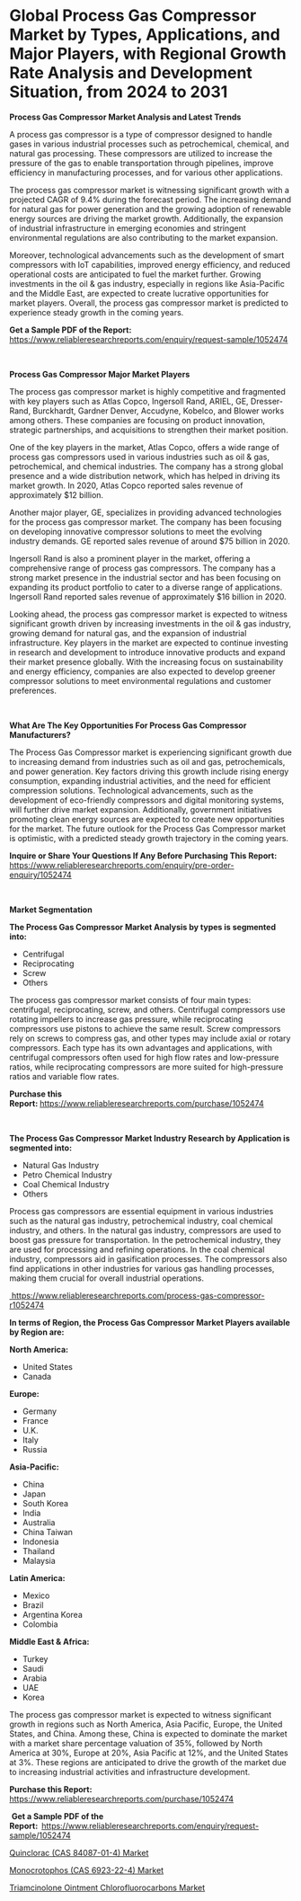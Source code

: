 <p><h1>Global Process Gas Compressor Market by Types, Applications, and Major Players, with Regional Growth Rate Analysis and Development Situation, from 2024 to 2031</h1></p><p><strong>Process Gas Compressor Market Analysis and Latest Trends</strong></p>
<p><p>A process gas compressor is a type of compressor designed to handle gases in various industrial processes such as petrochemical, chemical, and natural gas processing. These compressors are utilized to increase the pressure of the gas to enable transportation through pipelines, improve efficiency in manufacturing processes, and for various other applications.</p><p>The process gas compressor market is witnessing significant growth with a projected CAGR of 9.4% during the forecast period. The increasing demand for natural gas for power generation and the growing adoption of renewable energy sources are driving the market growth. Additionally, the expansion of industrial infrastructure in emerging economies and stringent environmental regulations are also contributing to the market expansion.</p><p>Moreover, technological advancements such as the development of smart compressors with IoT capabilities, improved energy efficiency, and reduced operational costs are anticipated to fuel the market further. Growing investments in the oil & gas industry, especially in regions like Asia-Pacific and the Middle East, are expected to create lucrative opportunities for market players. Overall, the process gas compressor market is predicted to experience steady growth in the coming years.</p></p>
<p><strong>Get a Sample PDF of the Report:&nbsp;</strong> <a href="https://www.reliableresearchreports.com/enquiry/request-sample/1052474">https://www.reliableresearchreports.com/enquiry/request-sample/1052474</a></p>
<p>&nbsp;</p>
<p><strong>Process Gas Compressor Major Market Players</strong></p>
<p><p>The process gas compressor market is highly competitive and fragmented with key players such as Atlas Copco, Ingersoll Rand, ARIEL, GE, Dresser-Rand, Burckhardt, Gardner Denver, Accudyne, Kobelco, and Blower works among others. These companies are focusing on product innovation, strategic partnerships, and acquisitions to strengthen their market position.</p><p>One of the key players in the market, Atlas Copco, offers a wide range of process gas compressors used in various industries such as oil & gas, petrochemical, and chemical industries. The company has a strong global presence and a wide distribution network, which has helped in driving its market growth. In 2020, Atlas Copco reported sales revenue of approximately $12 billion.</p><p>Another major player, GE, specializes in providing advanced technologies for the process gas compressor market. The company has been focusing on developing innovative compressor solutions to meet the evolving industry demands. GE reported sales revenue of around $75 billion in 2020.</p><p>Ingersoll Rand is also a prominent player in the market, offering a comprehensive range of process gas compressors. The company has a strong market presence in the industrial sector and has been focusing on expanding its product portfolio to cater to a diverse range of applications. Ingersoll Rand reported sales revenue of approximately $16 billion in 2020.</p><p>Looking ahead, the process gas compressor market is expected to witness significant growth driven by increasing investments in the oil & gas industry, growing demand for natural gas, and the expansion of industrial infrastructure. Key players in the market are expected to continue investing in research and development to introduce innovative products and expand their market presence globally. With the increasing focus on sustainability and energy efficiency, companies are also expected to develop greener compressor solutions to meet environmental regulations and customer preferences.</p></p>
<p>&nbsp;</p>
<p><strong>What Are The Key Opportunities For Process Gas Compressor Manufacturers?</strong></p>
<p><p>The Process Gas Compressor market is experiencing significant growth due to increasing demand from industries such as oil and gas, petrochemicals, and power generation. Key factors driving this growth include rising energy consumption, expanding industrial activities, and the need for efficient compression solutions. Technological advancements, such as the development of eco-friendly compressors and digital monitoring systems, will further drive market expansion. Additionally, government initiatives promoting clean energy sources are expected to create new opportunities for the market. The future outlook for the Process Gas Compressor market is optimistic, with a predicted steady growth trajectory in the coming years.</p></p>
<p><strong>Inquire or Share Your Questions If Any Before Purchasing This Report:</strong> <a href="https://www.reliableresearchreports.com/enquiry/pre-order-enquiry/1052474">https://www.reliableresearchreports.com/enquiry/pre-order-enquiry/1052474</a></p>
<p>&nbsp;</p>
<p><strong>Market Segmentation</strong></p>
<p><strong>The Process Gas Compressor Market Analysis by types is segmented into:</strong></p>
<p><ul><li>Centrifugal</li><li>Reciprocating</li><li>Screw</li><li>Others</li></ul></p>
<p><p>The process gas compressor market consists of four main types: centrifugal, reciprocating, screw, and others. Centrifugal compressors use rotating impellers to increase gas pressure, while reciprocating compressors use pistons to achieve the same result. Screw compressors rely on screws to compress gas, and other types may include axial or rotary compressors. Each type has its own advantages and applications, with centrifugal compressors often used for high flow rates and low-pressure ratios, while reciprocating compressors are more suited for high-pressure ratios and variable flow rates.</p></p>
<p><strong>Purchase this Report:&nbsp;</strong><a href="https://www.reliableresearchreports.com/purchase/1052474">https://www.reliableresearchreports.com/purchase/1052474</a></p>
<p>&nbsp;</p>
<p><strong>The Process Gas Compressor Market Industry Research by Application is segmented into:</strong></p>
<p><ul><li>Natural Gas Industry</li><li>Petro Chemical Industry</li><li>Coal Chemical Industry</li><li>Others</li></ul></p>
<p><p>Process gas compressors are essential equipment in various industries such as the natural gas industry, petrochemical industry, coal chemical industry, and others. In the natural gas industry, compressors are used to boost gas pressure for transportation. In the petrochemical industry, they are used for processing and refining operations. In the coal chemical industry, compressors aid in gasification processes. The compressors also find applications in other industries for various gas handling processes, making them crucial for overall industrial operations.</p></p>
<p><a href="https://www.reliableresearchreports.com/process-gas-compressor-r1052474">&nbsp;https://www.reliableresearchreports.com/process-gas-compressor-r1052474</a></p>
<p><strong>In terms of Region, the Process Gas Compressor Market Players available by Region are:</strong></p>
<p>
    <p> <strong> North America: </strong>
        <ul>
            <li>United States</li>
            <li>Canada</li>
        </ul>
        </p> 
    <p> <strong> Europe: </strong>
        <ul>
            <li>Germany</li>
            <li>France</li>
            <li>U.K.</li>
            <li>Italy</li>
            <li>Russia</li>
        </ul>
        </p> 
    <p> <strong> Asia-Pacific: </strong>
        <ul>
            <li>China</li>
            <li>Japan</li>
            <li>South Korea</li>
            <li>India</li>
            <li>Australia</li>
            <li>China Taiwan</li>
            <li>Indonesia</li>
            <li>Thailand</li>
            <li>Malaysia</li>
        </ul>
        </p> 
    <p> <strong> Latin America: </strong>
        <ul>
            <li>Mexico</li>
            <li>Brazil</li>
            <li>Argentina Korea</li>
            <li>Colombia</li>
        </ul>
        </p> 
    <p> <strong> Middle East & Africa: </strong>
        <ul>
            <li>Turkey</li>
            <li>Saudi</li>
            <li>Arabia</li>
            <li>UAE</li>
            <li>Korea</li>
        </ul>
    </p>
    </p>
<p><p>The process gas compressor market is expected to witness significant growth in regions such as North America, Asia Pacific, Europe, the United States, and China. Among these, China is expected to dominate the market with a market share percentage valuation of 35%, followed by North America at 30%, Europe at 20%, Asia Pacific at 12%, and the United States at 3%. These regions are anticipated to drive the growth of the market due to increasing industrial activities and infrastructure development.</p></p>
<p><strong>Purchase this Report: </strong><a href="https://www.reliableresearchreports.com/purchase/1052474">https://www.reliableresearchreports.com/purchase/1052474</a></p>
<p>&nbsp;<strong>Get a Sample PDF of the Report:&nbsp;&nbsp;</strong><a href="https://www.reliableresearchreports.com/enquiry/request-sample/1052474">https://www.reliableresearchreports.com/enquiry/request-sample/1052474</a></p>
<p><strong></strong></p>
<p><p><a href="https://www.linkedin.com/pulse/quinclorac-cas-84087-01-4-market-size-growing-forecasted-068ce?trackingId=feES1bwbhdEDUXs5Cy8A4w%3D%3D">Quinclorac (CAS 84087-01-4) Market</a></p><p><a href="https://www.linkedin.com/pulse/monocrotophos-cas-6923-22-4-market-insights-players-forecast-0onqe?trackingId=uU2q0pp6Eilg1QrHecyDtA%3D%3D">Monocrotophos (CAS 6923-22-4) Market</a></p><p><a href="https://www.linkedin.com/pulse/decoding-triamcinolone-ointment-chlorofluorocarbons-market-deep-dyxhe?trackingId=o0pn%2BtfT6vaCUtP7TpVr1Q%3D%3D">Triamcinolone Ointment Chlorofluorocarbons Market</a></p></p>